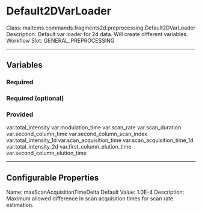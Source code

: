 <h1>Default2DVarLoader</h1>
Class: maltcms.commands.fragments2d.preprocessing.Default2DVarLoader
Description: Default var loader for 2d data. Will create different variables.
Workflow Slot: GENERAL_PREPROCESSING

---

<h2>Variables</h2>
<h3>Required</h3>

<h3>Required (optional)</h3>

<h3>Provided</h3>
	var.total_intensity
	var.modulation_time
	var.scan_rate
	var.scan_duration
	var.second_column_time
	var.second_column_scan_index
	var.total_intensity_1d
	var.scan_acquisition_time
	var.scan_acquisition_time_1d
	var.total_intensity_2d
	var.first_column_elution_time
	var.second_column_elution_time

---

<h2>Configurable Properties</h2>
Name: maxScanAcquisitionTimeDelta
Default Value: 1.0E-4
Description: 
Maximum allowed difference in scan acquisition times for scan rate estimation.

